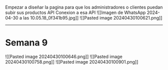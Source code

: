 Empezar a diseñar la pagina para que los administradores o clientes puedan subir sus productos
API
Conexion a esa API
![[Imagen de WhatsApp 2024-04-30 a las 10.05.18_0f341b95.jpg]]
![[Pasted image 20240430100621.png]]

---
# Semana 9
![[Pasted image 20240430100646.png]]
![[Pasted image 20240430100758.png]]
![[Pasted image 20240430100901.png]]
